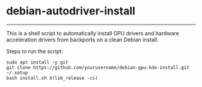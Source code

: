 # debian-autodriver-install
---
This is a shell script to automatically install GPU drivers and hardware acceleration drivers from backports on a clean Debian install.

Steps to run the script:
```
sudo apt install -y git
git clone https://github.com/yourusername/debian-gpu-kde-install.git ~/.setup
bash install.sh $(lsb_release -cs)
```
